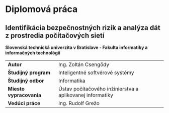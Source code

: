 # Diplomová práca
## Identifikácia bezpečnostných rizík a analýza dát z prostredia počítačových sietí

**Slovenská technická univerzita v Bratislave - Fakulta informatiky a informačných technológií**

<table>
    <tr>
        <td><strong>Autor</strong></td>
        <td>Ing. Zoltán Csengődy</td>
    </tr>
    <tr>
        <td><strong>Študijný program</strong></td>
        <td>Inteligentné softvérové systémy</td>
    </tr>
    <tr>
        <td><strong>Študijný odbor</strong></td>
        <td>Informatika</td>
    </tr>
    <tr>
        <td><strong>Miesto vypracovania</strong></td>
        <td>Ústav počítačového inžinierstva a aplikovanej informatiky</td>
    </tr>
    <tr>
        <td><strong>Vedúci práce</strong></td>
        <td>Ing. Rudolf Grežo</td>
    </tr>
</table>
